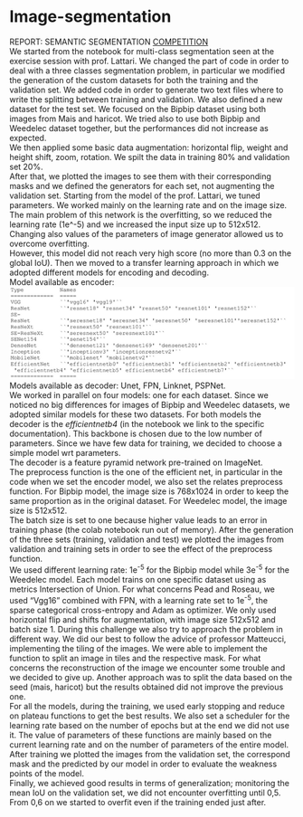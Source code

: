 # Image-segmentation
REPORT: SEMANTIC SEGMENTATION [COMPETITION](https://competitions.codalab.org/competitions/27176)  
We started from the notebook for multi-class segmentation seen at the exercise session with prof. Lattari. We changed the part of code in order to deal with a three classes segmentation problem, in particular we modified the generation of the custom datasets for both the training and the validation set. We added code in order to generate two text files where to write the splitting between training and validation. We also defined a new dataset for the test set. 
We focused on the Bipbip dataset using both images from Mais and haricot. We tried also to use both Bipbip and Weedelec dataset together, but the performances did not increase as expected.  
We then applied some basic data augmentation: horizontal flip, weight and height shift, zoom, rotation. 
We spilt the data in training 80% and validation set 20%.  
After that, we plotted the images to see them with their corresponding masks and we defined the generators for each set, not augmenting the validation set. 
Starting from the model of the prof. Lattari, we tuned parameters. We worked mainly on the learning rate and on the image size. The main problem of this network is the overfitting, so we reduced the learning rate (1e^-5) and we increased the input size up to 512x512. Changing also values of the parameters of image generator allowed us to overcome overfitting.  
However, this model did not reach very high score (no more than 0.3 on the global IoU). 
Then we moved to a transfer learning approach in which we adopted different models for encoding and decoding.  
Model available as encoder:  
![encoders](/encoders.PNG)  
Models available as decoder: Unet, FPN, Linknet, PSPNet.  
We worked in parallel on four models: one for each dataset. 
Since we noticed no big differences for images of Bipbip and Weedelec datasets, we adopted similar models for these two datasets. 
For both models the decoder is the *efficientnetb4* (in the notebook we link to the specific documentation). This backbone is chosen due to the low number of parameters. Since we have few data for training, we decided to choose a simple model wrt parameters.  
The decoder is a feature pyramid network pre-trained on ImageNet.  
The preprocess function is the one of the efficient net, in particular in the code when we set the encoder model, we also set the relates preprocess function. 
For Bipbip model, the image size is 768x1024 in order to keep the same proportion as in the original dataset. 
For Weedelec model, the image size is 512x512.  
The batch size is set to one because higher value leads to an error in training phase (the colab notebook run out of memory). 
After the generation of the three sets (training, validation and test) we plotted the images from validation and training sets in order to see the effect of the preprocess function.  
We used different learning rate: 1e<sup>-5</sup> for the Bipbip model while 3e<sup>-5</sup> for the Weedelec model. 
Each model trains on one specific dataset using as metrics Intersection of Union. 
For what concerns Pead and Roseau, we used “Vgg16” combined with FPN, with a learning rate set to 1e<sup>-5</sup>, the sparse categorical cross-entropy and Adam as optimizer. We only used horizontal flip and shifts for augmentation, with image size 512x512 and batch size 1. 
During this challenge we also try to approach the problem in different way. We did our best to follow the advice of professor Matteucci, implementing the tiling of the images. We were able to implement the function to split an image in tiles and the respective mask. For what concerns the reconstruction of the image we encounter some trouble and we decided to give up. 
Another approach was to split the data based on the seed (mais, haricot) but the results obtained did not improve the previous one.	 
For all the models, during the training, we used early stopping and reduce on plateau functions to get the best results. We also set a scheduler for the learning rate based on the number of epochs but at the end we did not use it. The value of parameters of these functions are mainly based on the current learning rate and on the number of parameters of the entire model.   
After training we plotted the images from the validation set, the correspond mask and the predicted by our model in order to evaluate the weakness points of the model.  
Finally, we achieved good results in terms of generalization; monitoring the mean IoU on the validation set, we did not encounter overfitting until 0,5. From 0,6 on we started to overfit even if the training ended just after. 

 

